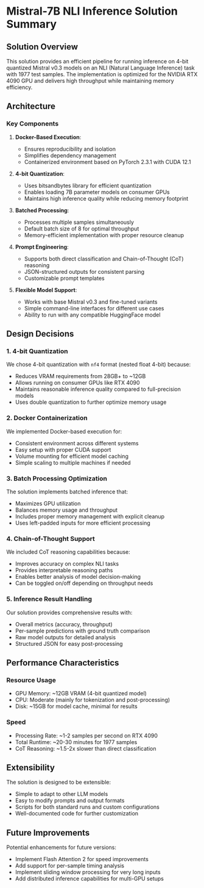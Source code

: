 # Mistral-7B NLI Inference Solution Summary

## Solution Overview

This solution provides an efficient pipeline for running inference on 4-bit quantized Mistral v0.3 models on an NLI (Natural Language Inference) task with 1977 test samples. The implementation is optimized for the NVIDIA RTX 4090 GPU and delivers high throughput while maintaining memory efficiency.

## Architecture

### Key Components

1. **Docker-Based Execution**: 
   - Ensures reproducibility and isolation
   - Simplifies dependency management
   - Containerized environment based on PyTorch 2.3.1 with CUDA 12.1

2. **4-bit Quantization**: 
   - Uses bitsandbytes library for efficient quantization
   - Enables loading 7B parameter models on consumer GPUs
   - Maintains high inference quality while reducing memory footprint

3. **Batched Processing**: 
   - Processes multiple samples simultaneously
   - Default batch size of 8 for optimal throughput
   - Memory-efficient implementation with proper resource cleanup

4. **Prompt Engineering**: 
   - Supports both direct classification and Chain-of-Thought (CoT) reasoning
   - JSON-structured outputs for consistent parsing
   - Customizable prompt templates

5. **Flexible Model Support**:
   - Works with base Mistral v0.3 and fine-tuned variants
   - Simple command-line interfaces for different use cases
   - Ability to run with any compatible HuggingFace model

## Design Decisions

### 1. 4-bit Quantization

We chose 4-bit quantization with `nf4` format (nested float 4-bit) because:
- Reduces VRAM requirements from 28GB+ to ~12GB
- Allows running on consumer GPUs like RTX 4090
- Maintains reasonable inference quality compared to full-precision models
- Uses double quantization to further optimize memory usage

### 2. Docker Containerization

We implemented Docker-based execution for:
- Consistent environment across different systems
- Easy setup with proper CUDA support
- Volume mounting for efficient model caching
- Simple scaling to multiple machines if needed

### 3. Batch Processing Optimization

The solution implements batched inference that:
- Maximizes GPU utilization
- Balances memory usage and throughput
- Includes proper memory management with explicit cleanup
- Uses left-padded inputs for more efficient processing

### 4. Chain-of-Thought Support

We included CoT reasoning capabilities because:
- Improves accuracy on complex NLI tasks
- Provides interpretable reasoning paths
- Enables better analysis of model decision-making
- Can be toggled on/off depending on throughput needs

### 5. Inference Result Handling

Our solution provides comprehensive results with:
- Overall metrics (accuracy, throughput)
- Per-sample predictions with ground truth comparison
- Raw model outputs for detailed analysis
- Structured JSON for easy post-processing

## Performance Characteristics

### Resource Usage
- GPU Memory: ~12GB VRAM (4-bit quantized model)
- CPU: Moderate (mainly for tokenization and post-processing)
- Disk: ~15GB for model cache, minimal for results

### Speed
- Processing Rate: ~1-2 samples per second on RTX 4090
- Total Runtime: ~20-30 minutes for 1977 samples
- CoT Reasoning: ~1.5-2x slower than direct classification

## Extensibility

The solution is designed to be extensible:
- Simple to adapt to other LLM models
- Easy to modify prompts and output formats
- Scripts for both standard runs and custom configurations
- Well-documented code for further customization

## Future Improvements

Potential enhancements for future versions:
- Implement Flash Attention 2 for speed improvements
- Add support for per-sample timing analysis
- Implement sliding window processing for very long inputs
- Add distributed inference capabilities for multi-GPU setups 